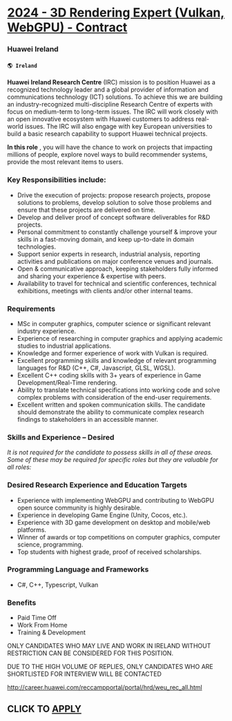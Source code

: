 # [2024 - 3D Rendering Expert (Vulkan, WebGPU) - Contract](https://www.remotewlb.com/apply/2024-3d-rendering-expert-vulkan-webgpu-contract)  
### Huawei Ireland  
#### `🌎 Ireland`  

**Huawei Ireland Research Centre** (IRC) mission is to position Huawei as a recognized technology leader and a global provider of information and communications technology (ICT) solutions. To achieve this we are building an industry-recognized multi-discipline Research Centre of experts with focus on medium-term to long-term issues. The IRC will work closely with an open innovative ecosystem with Huawei customers to address real-world issues. The IRC will also engage with key European universities to build a basic research capability to support Huawei technical projects.

 **In this role** , you will have the chance to work on projects that impacting millions of people, explore novel ways to build recommender systems, provide the most relevant items to users.

###  **Key Responsibilities include:**

  * Drive the execution of projects: propose research projects, propose solutions to problems, develop solution to solve those problems and ensure that these projects are delivered on time.
  * Develop and deliver proof of concept software deliverables for R&D projects.
  * Personal commitment to constantly challenge yourself & improve your skills in a fast-moving domain, and keep up-to-date in domain technologies.
  * Support senior experts in research, industrial analysis, reporting activities and publications on major conference venues and journals.
  * Open & communicative approach, keeping stakeholders fully informed and sharing your experience & expertise with peers.
  * Availability to travel for technical and scientific conferences, technical exhibitions, meetings with clients and/or other internal teams.

### Requirements

  * MSc in computer graphics, computer science or significant relevant industry experience.
  * Experience of researching in computer graphics and applying academic studies to industrial applications.
  * Knowledge and former experience of work with Vulkan is required.
  * Excellent programming skills and knowledge of relevant programming languages for R&D (C++, C#, Javascript, GLSL, WGSL). 
  * Excellent C++ coding skills with 3+ years of experience in Game Development/Real-Time rendering.
  * Ability to translate technical specifications into working code and solve complex problems with consideration of the end-user requirements.
  * Excellent written and spoken communication skills. The candidate should demonstrate the ability to communicate complex research findings to stakeholders in an accessible manner. 

### **Skills and Experience – Desired**

 _It is not required for the candidate to possess skills in all of these areas. Some of these may be required for specific roles but they are valuable for all roles:_

### Desired Research Experience and Education Targets

  * Experience with implementing WebGPU and contributing to WebGPU open source community is highly desirable.
  * Experience in developing Game Engine (Unity, Cocos, etc.).
  * Experience with 3D game development on desktop and mobile/web platforms.
  * Winner of awards or top competitions on computer graphics, computer science, programming.
  * Top students with highest grade, proof of received scholarships.

### Programming Language and Frameworks

  * C#, C++, Typescript, Vulkan

### Benefits

  * Paid Time Off
  * Work From Home
  * Training & Development

ONLY CANDIDATES WHO MAY LIVE AND WORK IN IRELAND WITHOUT RESTRICTION CAN BE CONSIDERED FOR THIS POSITION.

DUE TO THE HIGH VOLUME OF REPLIES, ONLY CANDIDATES WHO ARE SHORTLISTED FOR INTERVIEW WILL BE CONTACTED

http://career.huawei.com/reccampportal/portal/hrd/weu_rec_all.html

  
## CLICK TO [APPLY](https://www.remotewlb.com/apply/2024-3d-rendering-expert-vulkan-webgpu-contract)

